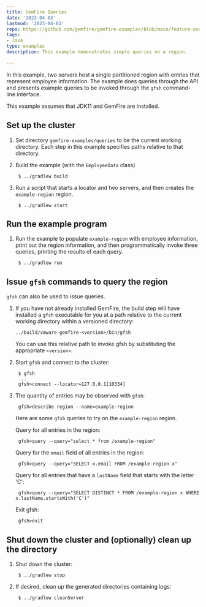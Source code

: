 ```yaml
---
title: GemFire Queries
date: '2023-04-03'
lastmod: '2023-04-03'
repo: https://github.com/gemfire/gemfire-examples/blob/main/feature-examples/queries
tags:
- Java
type: examples
description: This example demonstrates simple queries on a region.

---
```


In this example, two servers host a single partitioned region with entries
that represent employee information.
The example does queries through the API and presents example queries
to be invoked through the `gfsh` command-line interface.

This example assumes that JDK11 and GemFire are installed.

## Set up the cluster
1. Set directory ```gemfire-examples/queries``` to be the
   current working directory.
   Each step in this example specifies paths relative to that directory.

2. Build the example (with the `EmployeeData` class)

        $ ../gradlew build


4. Run a script that starts a locator and two servers,
   and then creates the ```example-region``` region.

        $ ../gradlew start

## Run the example program
1. Run the example to populate `example-region` with employee information,
   print out the region information,
   and then programmatically invoke three queries,
   printing the results of each query.

        $ ../gradlew run

## Issue `gfsh` commands to query the region

`gfsh` can also be used to issue queries.

1.  If you have not already installed GemFire,
    the build step will have installed a `gfsh` executable for you
    at a path relative to the current working directory
    within a versioned directory:

        ../build/vmware-gemfire-<version>/bin/gfsh

    You can use this relative path to invoke gfsh by substituting
    the appropriate `<version>`.

2. Start `gfsh` and connect to the cluster:

        $ gfsh
        ...
        gfsh>connect --locator=127.0.0.1[10334]

3. The quantity of entries may be observed with `gfsh`:

        gfsh>describe region --name=example-region

   Here are some `gfsh` queries to try on the `example-region` region.

   Query for all entries in the region:

        gfsh>query --query="select * from /example-region"

   Query for the `email` field of all entries in the region:

        gfsh>query --query="SELECT x.email FROM /example-region x"

   Query for all entries that have a `lastName` field that starts
   with the letter 'C':

        gfsh>query --query="SELECT DISTINCT * FROM /example-region x WHERE x.lastName.startsWith('C')"

   Exit gfsh:

        gfsh>exit

## Shut down the cluster and (optionally) clean up the directory
1. Shut down the cluster:

        $ ../gradlew stop

2. If desired, clean up the generated directories containing
   logs:

        $ ../gradlew cleanServer
